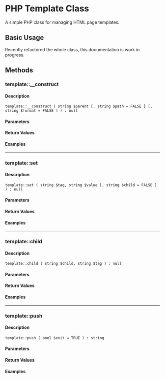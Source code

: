 # PHP Template Class

A simple PHP class for managing HTML page templates.

## Basic Usage

Recently refactored the whole class, this documentation is work in progress.


## Methods


### template::__construct

#### Description

    template::__construct ( string $parent [, string $path = FALSE ] [, string $format = FALSE ] ) : null



#### Parameters

#### Return Values

#### Examples
---

### template::set

#### Description

    template::set ( string $tag, string $value [, string $child = FALSE ] ) : null



#### Parameters

#### Return Values

#### Examples
---

### template::child

#### Description

    template::child ( string $child, string $tag ) : null



#### Parameters

#### Return Values

#### Examples
---

### template::push

#### Description

    template::push ( bool $exit = TRUE ) : string



#### Parameters

#### Return Values

#### Examples
